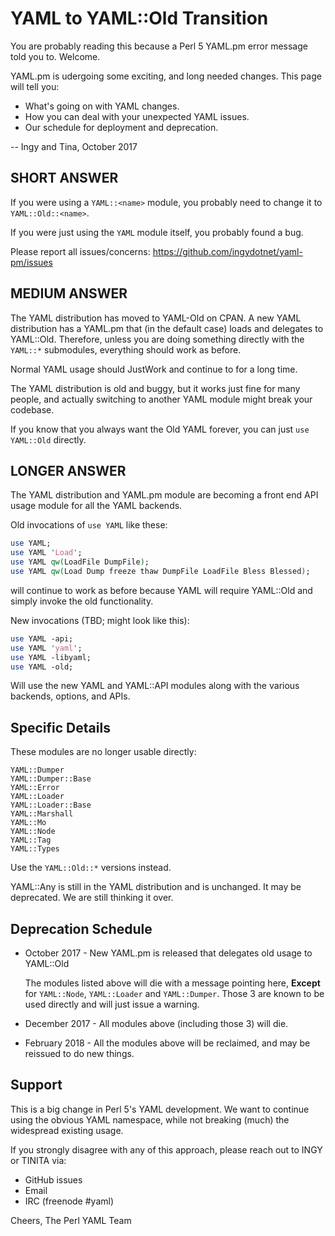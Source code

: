 YAML to YAML::Old Transition
============================

You are probably reading this because a Perl 5 YAML.pm error message told you
to. Welcome.

YAML.pm is udergoing some exciting, and long needed changes.  This page will
tell you:

* What's going on with YAML changes.
* How you can deal with your unexpected YAML issues.
* Our schedule for deployment and deprecation.

-- Ingy and Tina, October 2017

## SHORT ANSWER

If you were using a `YAML::<name>` module, you probably need to change it to
`YAML::Old::<name>`.

If you were just using the `YAML` module itself, you probably found a bug.

Please report all issues/concerns: https://github.com/ingydotnet/yaml-pm/issues

## MEDIUM ANSWER

The YAML distribution has moved to YAML-Old on CPAN. A new YAML distribution
has a YAML.pm that (in the default case) loads and delegates to YAML::Old.
Therefore, unless you are doing something directly with the `YAML::*`
submodules, everything should work as before.

Normal YAML usage should JustWork and continue to for a long time.

The YAML distribution is old and buggy, but it works just fine for many people,
and actually switching to another YAML module might break your codebase.

If you know that you always want the Old YAML forever, you can just `use
YAML::Old` directly.

## LONGER ANSWER

The YAML distribution and YAML.pm module are becoming a front end API usage
module for all the YAML backends.

Old invocations of `use YAML` like these:
```perl
use YAML;
use YAML 'Load';
use YAML qw(LoadFile DumpFile);
use YAML qw(Load Dump freeze thaw DumpFile LoadFile Bless Blessed);
```

will continue to work as before because YAML will require YAML::Old and simply
invoke the old functionality.

New invocations (TBD; might look like this):
```perl
use YAML -api;
use YAML 'yaml';
use YAML -libyaml;
use YAML -old;
```

Will use the new YAML and YAML::API modules along with the various backends,
options, and APIs.

## Specific Details

These modules are no longer usable directly:
```
YAML::Dumper
YAML::Dumper::Base
YAML::Error
YAML::Loader
YAML::Loader::Base
YAML::Marshall
YAML::Mo
YAML::Node
YAML::Tag
YAML::Types
```

Use the `YAML::Old::*` versions instead.

YAML::Any is still in the YAML distribution and is unchanged. It may be
deprecated. We are still thinking it over.

## Deprecation Schedule

* October 2017 - New YAML.pm is released that delegates old usage to YAML::Old

  The modules listed above will die with a message pointing here, **Except**
  for `YAML::Node`, `YAML::Loader` and `YAML::Dumper`. Those 3 are known to be
  used directly and will just issue a warning.

* December 2017 - All modules above (including those 3) will die.

* February 2018 - All the modules above will be reclaimed, and may be reissued
  to do new things.

## Support

This is a big change in Perl 5's YAML development. We want to continue using
the obvious YAML namespace, while not breaking (much) the widespread existing
usage.

If you strongly disagree with any of this approach, please reach out to INGY or
TINITA via:

* GitHub issues
* Email
* IRC (freenode #yaml)

Cheers, The Perl YAML Team

